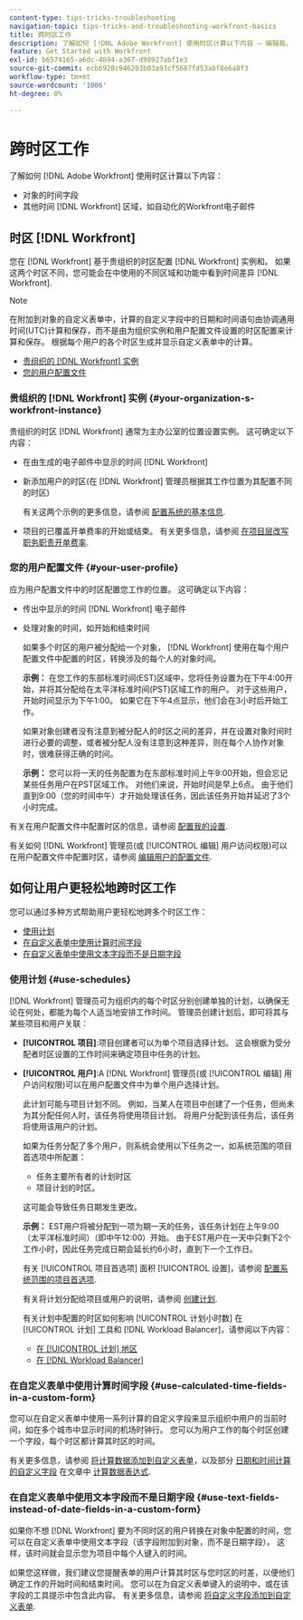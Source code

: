 ```yaml
---
content-type: tips-tricks-troubleshooting
navigation-topic: tips-tricks-and-troubleshooting-workfront-basics
title: 跨时区工作
description: 了解如何 [!DNL Adobe Workfront] 使用时区计算以下内容 — 编辑我。
feature: Get Started with Workfront
exl-id: b6574165-a6dc-4694-a367-d98927abf1e3
source-git-commit: ecb6928c946203b03a93cf5687fd53abf8e6a8f3
workflow-type: tm+mt
source-wordcount: '1086'
ht-degree: 0%

---
```


# 跨时区工作

了解如何 [!DNL Adobe Workfront] 使用时区计算以下内容：

* 对象的时间字段
* 其他时间 [!DNL Workfront] 区域，如自动化的Workfront电子邮件

## 时区 [!DNL Workfront]

您在 [!DNL Workfront] 基于贵组织的时区配置 [!DNL Workfront] 实例和。 如果这两个时区不同，您可能会在中使用的不同区域和功能中看到时间差异 [!DNL Workfront].

>[!NOTE]
>
><div class="preview">在附加到对象的自定义表单中，计算的自定义字段中的日期和时间语句由协调通用时间(UTC)计算和保存，而不是由为组织实例和用户配置文件设置的时区配置来计算和保存。 根据每个用户的各个时区生成并显示自定义表单中的计算。</div>




* [贵组织的 [!DNL Workfront] 实例](#your-organization-s-workfront-instance)
* [您的用户配置文件](#your-user-profile)

### 贵组织的 [!DNL Workfront] 实例 {#your-organization-s-workfront-instance}

贵组织的时区 [!DNL Workfront] 通常为主办公室的位置设置实例。 这可确定以下内容：

* 在由生成的电子邮件中显示的时间 [!DNL Workfront]
* 新添加用户的时区(在 [!DNL Workfront] 管理员根据其工作位置为其配置不同的时区)

   有关这两个示例的更多信息，请参阅 [配置系统的基本信息](../../administration-and-setup/get-started-wf-administration/configure-basic-info.md).

* 项目的已覆盖开单费率的开始或结束。 有关更多信息，请参阅 [在项目层改写职务职责开单费率](../../manage-work/projects/project-finances/override-job-role-billing-rates-at-the-project-level.md).

### 您的用户配置文件 {#your-user-profile}

应为用户配置文件中的时区配置您工作的位置。 这可确定以下内容：

* 传出中显示的时间 [!DNL Workfront] 电子邮件
* 处理对象的时间，如开始和结束时间

   如果多个时区的用户被分配给一个对象， [!DNL Workfront] 使用在每个用户配置文件中配置的时区，转换涉及的每个人的对象时间。

   **示例：** 在您工作的东部标准时间(EST)区域中，您将任务设置为在下午4:00开始，并将其分配给在太平洋标准时间(PST)区域工作的用户。 对于这些用户，开始时间显示为下午1:00。 如果它在下午4点显示，他们会在3小时后开始工作。

   如果对象创建者没有注意到被分配人的时区之间的差异，并在设置对象时间时进行必要的调整，或者被分配人没有注意到这种差异，则在每个人协作对象时，很难获得正确的时间。

   **示例：** 您可以将一天的任务配置为在东部标准时间上午9:00开始，但会忘记某些任务用户在PST区域工作。 对他们来说，开始时间是早上6点。 由于他们直到9:00（您的时间中午）才开始处理该任务，因此该任务开始并延迟了3个小时完成。

有关在用户配置文件中配置时区的信息，请参阅 [配置我的设置](../../workfront-basics/manage-your-account-and-profile/configuring-your-user-profile/configure-my-settings.md).

有关如何 [!DNL Workfront] 管理员(或 [!UICONTROL 编辑] 用户访问权限)可以在用户配置文件中配置时区，请参阅 [编辑用户的配置文件](../../administration-and-setup/add-users/create-and-manage-users/edit-a-users-profile.md).

## 如何让用户更轻松地跨时区工作

您可以通过多种方式帮助用户更轻松地跨多个时区工作：

* [使用计划](#use-schedules)
* [在自定义表单中使用计算时间字段](#use-calculated-time-fields-in-a-custom-form)
* [在自定义表单中使用文本字段而不是日期字段](#use-text-fields-instead-of-date-fields-in-a-custom-form)

### 使用计划 {#use-schedules}

[!DNL Workfront] 管理员可为组织内的每个时区分别创建单独的计划，以确保无论在何处，都能为每个人适当地安排工作时间。 管理员创建计划后，即可将其与某些项目和用户关联：

* **[!UICONTROL 项目]**:项目创建者可以为单个项目选择计划。 这会根据为受分配者时区设置的工作时间来确定项目中任务的计划。
* **[!UICONTROL 用户]**:A [!DNL Workfront] 管理员(或 [!UICONTROL 编辑] 用户访问权限)可以在用户配置文件中为单个用户选择计划。

   此计划可能与项目计划不同。 例如，当某人在项目中创建了一个任务，但尚未为其分配任何人时，该任务将使用项目计划。 将用户分配到该任务后，该任务将使用该用户的计划。

   如果为任务分配了多个用户，则系统会使用以下任务之一，如系统范围的项目首选项中所配置：

   * 任务主要所有者的计划时区
   * 项目计划的时区。

   这可能会导致任务日期发生更改。

   **示例：** EST用户将被分配到一项为期一天的任务，该任务计划在上午9:00（太平洋标准时间）（即中午12:00）开始。 由于EST用户在一天中只剩下2个工作小时，因此任务完成日期会延长约6小时，直到下一个工作日。

   有关 [!UICONTROL 项目首选项] 面积 [!UICONTROL 设置]，请参阅 [配置系统范围的项目首选项](../../administration-and-setup/set-up-workfront/configure-system-defaults/set-project-preferences.md).

   有关将计划分配给项目或用户的说明，请参阅 [创建计划](../../administration-and-setup/set-up-workfront/configure-timesheets-schedules/create-schedules.md).

   有关计划中配置的时区如何影响 [!UICONTROL 计划小时数] 在 [!UICONTROL 计划] 工具和 [!DNL Workload Balancer]，请参阅以下内容：

   * [在 [!UICONTROL 计划] 地区](../../resource-mgmt/resource-scheduling/manage-allocations-scheduling-areas.md)
   * [在 [!DNL Workload Balancer]](../../resource-mgmt/workload-balancer/manage-user-allocations-workload-balancer.md)



### 在自定义表单中使用计算时间字段 {#use-calculated-time-fields-in-a-custom-form}

您可以在自定义表单中使用一系列计算的自定义字段来显示组织中用户的当前时间，如在多个城市中显示时间的机场时钟行。 您可以为用户工作的每个时区创建一个字段，每个时区都计算其时区的时间。

有关更多信息，请参阅 [将计算数据添加到自定义表单](../../administration-and-setup/customize-workfront/create-manage-custom-forms/add-calculated-data-to-custom-form.md)，以及部分 [日期和时间计算的自定义字段](../../reports-and-dashboards/reports/calc-cstm-data-reports/calculated-data-expressions.md#date) 在文章中 [计算数据表达式](../../reports-and-dashboards/reports/calc-cstm-data-reports/calculated-data-expressions.md).

### 在自定义表单中使用文本字段而不是日期字段 {#use-text-fields-instead-of-date-fields-in-a-custom-form}

如果你不想 [!DNL Workfront] 要为不同时区的用户转换在对象中配置的时间，您可以在自定义表单中使用文本字段（该字段附加到对象，而不是日期字段）。 这样，该时间就会显示您为项目中每个人键入的时间。

如果您这样做，我们建议您提醒表单的用户计算其时区与您时区的时差，以便他们确定工作的开始时间和结束时间。 您可以在为自定义表单键入的说明中，或在该字段的工具提示中包含此内容。 有关更多信息，请参阅 [将自定义字段添加到自定义表单](../../administration-and-setup/customize-workfront/create-manage-custom-forms/add-a-custom-field-to-a-custom-form.md).
